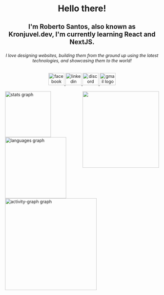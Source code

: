 <h1 align="center">Hello there!</h1>

###

<h2 align="center">I'm Roberto Santos, also known as Kronjuvel.dev, I'm currently learning React and NextJS.</h2>

###

<h6 align="center">I love designing websites, building them from the ground up using the latest technologies, and showcasing them to the world!</h6>

###

<div align="center">
  <a href="www.facebook.com/butbubutbut" target="_blank">
    <img src="https://raw.githubusercontent.com/maurodesouza/profile-readme-generator/master/src/assets/icons/social/facebook/default.svg" width="52" height="40" alt="facebook logo"  />
  </a>
  <a href="https://www.linkedin.com/in/robertosantos-dev/" target="_blank">
    <img src="https://raw.githubusercontent.com/maurodesouza/profile-readme-generator/master/src/assets/icons/social/linkedin/default.svg" width="52" height="40" alt="linkedin logo"  />
  </a>
  <a href="https://discordapp.com/users/518361867236802570" target="_blank">
    <img src="https://raw.githubusercontent.com/maurodesouza/profile-readme-generator/master/src/assets/icons/social/discord/default.svg" width="52" height="40" alt="discord logo"  />
  </a>
  <a href="robertsantos.dom@gmail.com" target="_blank">
    <img src="https://raw.githubusercontent.com/maurodesouza/profile-readme-generator/master/src/assets/icons/social/gmail/default.svg" width="52" height="40" alt="gmail logo"  />
  </a>
</div>

<br clear="both">

<img align="right" height="250" src="https://c.tenor.com/ffGDkqKAkgMAAAAC/tenor.gif"  />

<div align="left">
  <img src="https://github-readme-stats.vercel.app/api?username=Kronjuvel1&hide_title=true&hide_rank=true&show_icons=true&include_all_commits=true&count_private=true&disable_animations=false&theme=omni&locale=en&hide_border=true&order=1" height="150" alt="stats graph"  />
  <img src="https://github-readme-stats.vercel.app/api/top-langs?username=Kronjuvel1&locale=en&hide_title=true&layout=compact&card_width=320&langs_count=5&theme=dark&hide_border=true&order=2" height="200" alt="languages graph"  />
  <img src="https://github-readme-activity-graph.vercel.app/graph?username=Kronjuvel1&radius=16&theme=monokai&area=true&order=5&hide_border=true&hide_title=true" height="300" alt="activity-graph graph"  />
</div>
